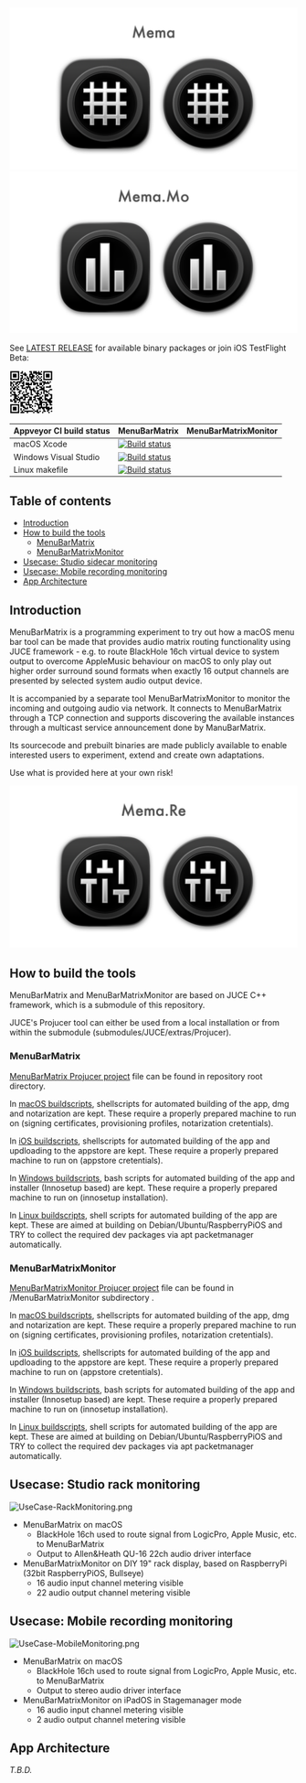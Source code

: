 ![Showreel.001.png](Resources/Documentation/Showreel/Showreel.001.png "MenuBarMatrix Headline Icons")
![Showreel.002.png](Resources/Documentation/Showreel/Showreel.002.png "MenuBarMatrix Headline Icons")

See [LATEST RELEASE](https://github.com/ChristianAhrens/MenuBarMatrix/releases/latest) for available binary packages or join iOS TestFlight Beta:

<img src="Resources/AppStore/TestFlightQRCode.png" alt="TestFlight QR Code" width="15%">


|Appveyor CI build status|MenuBarMatrix|MenuBarMatrixMonitor|
|:----------------|:-----|:-----|
|macOS Xcode| [![Build status](https://ci.appveyor.com/api/projects/status/m1jqb2d19wv9e74o/branch/main?svg=true)](https://ci.appveyor.com/project/ChristianAhrens/menubarmatrix-06mmy) |
|Windows Visual Studio| [![Build status](https://ci.appveyor.com/api/projects/status/2wi23e7i44xh1fye/branch/main?svg=true)](https://ci.appveyor.com/project/ChristianAhrens/menubarmatrix) |
|Linux makefile| [![Build status](https://ci.appveyor.com/api/projects/status/3lwra86k9i0233io/branch/main?svg=true)](https://ci.appveyor.com/project/ChristianAhrens/menubarmatrix-y20bx) |


<a name="toc" />

## Table of contents

* [Introduction](#introduction)
* [How to build the tools](#howtobuild)
  * [MenuBarMatrix](#buildmenubarmatrix)
  * [MenuBarMatrixMonitor](#buildmenubarmatrixmonitor)
* [Usecase: Studio sidecar monitoring](#rackmonitoringusecase)
* [Usecase: Mobile recording monitoring](#mobilerecordingusecase)
* [App Architecture](#architectureoverview)


<a name="introduction" />

## Introduction

MenuBarMatrix is a programming experiment to try out how a macOS menu bar tool can be made that provides audio matrix routing functionality using JUCE framework - e.g. to route BlackHole 16ch virtual device to system output to overcome AppleMusic behaviour on macOS to only play out higher order surround sound formats when exactly 16 output channels are presented by selected system audio output device.

It is accompanied by a separate tool MenuBarMatrixMonitor to monitor the incoming and outgoing audio via network. It connects to MenuBarMatrix through a TCP connection and supports discovering the available instances through a multicast service announcement done by ManuBarMatrix.

Its sourcecode and prebuilt binaries are made publicly available to enable interested users to experiment, extend and create own adaptations.

Use what is provided here at your own risk!

![Showreel.003.png](Resources/Documentation/Showreel/Showreel.003.png "MenuBarMatrix UI")


<a name="howtobuild" />

## How to build the tools

MenuBarMatrix and MenuBarMatrixMonitor are based on JUCE C++ framework, which is a submodule of this repository.

JUCE's Projucer tool can either be used from a local installation or from within the submodule (submodules/JUCE/extras/Projucer).

<a name="buildmenubarmatrix" />

### MenuBarMatrix

[MenuBarMatrix Projucer project](MenuBarMatrix.jucer) file can be found in repository root directory.

In [macOS buildscripts](Resources/Deployment/macOS), shellscripts for automated building of the app, dmg and notarization are kept. These require a properly prepared machine to run on (signing certificates, provisioning profiles, notarization cretentials).

In [iOS buildscripts](Resources/Deployment/iOS), shellscripts for automated building of the app and updloading to the appstore are kept. These require a properly prepared machine to run on (appstore cretentials).

In [Windows buildscripts](Resources/Deployment/Windows), bash scripts for automated building of the app and installer (Innosetup based) are kept. These require a properly prepared machine to run on (innosetup installation).

In [Linux buildscripts](Resources/Deployment/Linux), shell scripts for automated building of the app are kept. These are aimed at building on Debian/Ubuntu/RaspberryPiOS and TRY to collect the required dev packages via apt packetmanager automatically.

<a name="buildmenubarmatrixmonitor" />

### MenuBarMatrixMonitor

[MenuBarMatrixMonitor Projucer project](MenuBarMatrixMonitor/MenuBarMatrixMonitor.jucer) file can be found in /MenuBarMatrixMonitor subdirectory .

In [macOS buildscripts](Resources/Deployment/macOS), shellscripts for automated building of the app, dmg and notarization are kept. These require a properly prepared machine to run on (signing certificates, provisioning profiles, notarization cretentials).

In [iOS buildscripts](Resources/Deployment/iOS), shellscripts for automated building of the app and updloading to the appstore are kept. These require a properly prepared machine to run on (appstore cretentials).

In [Windows buildscripts](Resources/Deployment/Windows), bash scripts for automated building of the app and installer (Innosetup based) are kept. These require a properly prepared machine to run on (innosetup installation).

In [Linux buildscripts](Resources/Deployment/Linux), shell scripts for automated building of the app are kept. These are aimed at building on Debian/Ubuntu/RaspberryPiOS and TRY to collect the required dev packages via apt packetmanager automatically.


<a name="rackmonitoringusecase" />

## Usecase: Studio rack monitoring

![UseCase-RackMonitoring.png](Resources/Documentation/UseCase-RackMonitoring.png "Homestudio setup")

* MenuBarMatrix on macOS
  * BlackHole 16ch used to route signal from LogicPro, Apple Music, etc. to MenuBarMatrix
  * Output to Allen&Heath QU-16 22ch audio driver interface
* MenuBarMatrixMonitor on DIY 19" rack display, based on RaspberryPi (32bit RaspberryPiOS, Bullseye)
  * 16 audio input channel metering visible
  * 22 audio output channel metering visible


<a name="mobilerecordingusecase" />

## Usecase: Mobile recording monitoring

![UseCase-MobileMonitoring.png](Resources/Documentation/UseCase-MobileMonitoring.png "Mobile rig")

* MenuBarMatrix on macOS
  * BlackHole 16ch used to route signal from LogicPro, Apple Music, etc. to MenuBarMatrix
  * Output to stereo audio driver interface
* MenuBarMatrixMonitor on iPadOS in Stagemanager mode
  * 16 audio input channel metering visible
  * 2 audio output channel metering visible


<a name="architectureoverview" />

## App Architecture

_T.B.D._